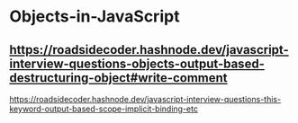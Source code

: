 # Objects-in-JavaScript

## https://roadsidecoder.hashnode.dev/javascript-interview-questions-objects-output-based-destructuring-object#write-comment

https://roadsidecoder.hashnode.dev/javascript-interview-questions-this-keyword-output-based-scope-implicit-binding-etc
